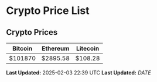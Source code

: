# Crypto Price List

## Crypto Prices
| Bitcoin | Ethereum | Litecoin |
| ------- | -------- | -------- |
| $101870 | $2895.58 | $108.28 |
**Last Updated:** 2025-02-03 22:39 UTC
**Last Updated:** $DATE$
